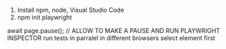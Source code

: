 1. Install npm, node, Visual Studio Code
2. npm init playwright

  await page.pause(); // ALLOW TO MAKE A PAUSE AND RUN PLAYWRIGHT INSPECTOR
  run tests in parralel in different browsers
  select element first
